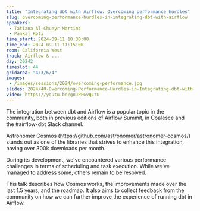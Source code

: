 ```yaml
---
title: "Integrating dbt with Airflow: Overcoming performance hurdles"
slug: overcoming-performance-hurdles-in-integrating-dbt-with-airflow
speakers:
 - Tatiana Al-Chueyr Martins
 - Pankaj Koti
time_start: 2024-09-11 10:30:00
time_end: 2024-09-11 11:15:00
room: California West
track: Airflow & ...
day: 20242
timeslot: 44
gridarea: "4/3/6/4"
images: 
 - /images/sessions/2024/overcoming-performance.jpg
slides: 2024/40-Overcoming-Performance-Hurdles-in-Integrating-dbt-with-Airflow.pdf
video: https://youtu.be/gnJPFGvqLzU
---
```


The integration between dbt and Airflow is a popular topic in the community, both in previous editions of Airflow Summit, in Coalesce and the #airflow-dbt Slack channel.

Astronomer Cosmos (https://github.com/astronomer/astronomer-cosmos/) stands out as one of the libraries that strives to enhance this integration, having over 300k downloads per month.

During its development, we've encountered various performance challenges in terms of scheduling and task execution. While we've managed to address some, others remain to be resolved.

This talk describes how Cosmos works, the improvements made over the last 1.5 years, and the roadmap. It also aims to collect feedback from the community on how we can further improve the experience of running dbt in Airflow.
